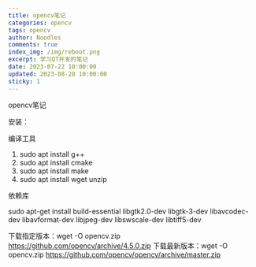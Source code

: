 ```yaml
---
title: opencv笔记
categories: opencv
tags: opencv
author: Noodles
comments: true
index_img: /img/reboot.png
excerpt: 学习QT开发的笔记
date: 2023-07-22 10:00:00
updated: 2023-08-28 10:00:00
sticky: 1
---
```


opencv笔记

安装：

编译工具

1. sudo apt install g++
2. sudo apt install cmake
3. sudo apt install make
4. sudo apt install wget unzip

依赖库

sudo apt-get install build-essential libgtk2.0-dev libgtk-3-dev libavcodec-dev libavformat-dev libjpeg-dev libswscale-dev libtiff5-dev

下载指定版本：wget -O opencv.zip https://github.com/opencv/archive/4.5.0.zip
下载最新版本：wget -O opencv.zip https://github.com/opencv/opencv/archive/master.zip


